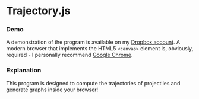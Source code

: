 Trajectory.js
=============

### Demo
A demonstration of the program is available on my [Dropbox account](http://dl.dropbox.com/u/42030209/rough/arrow/demo.html). A modern browser that implements the HTML5 `<canvas>` element is, obviously, required - I personally recommend [Google Chrome](https://www.google.com/chrome). 

### Explanation
This program is designed to compute the trajectories of projectiles and generate graphs inside your browser!